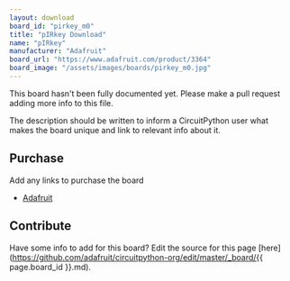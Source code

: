 ```yaml
---
layout: download
board_id: "pirkey_m0"
title: "pIRkey Download"
name: "pIRkey"
manufacturer: "Adafruit"
board_url: "https://www.adafruit.com/product/3364"
board_image: "/assets/images/boards/pirkey_m0.jpg"
---
```


This board hasn't been fully documented yet. Please make a pull request adding more info to this file.

The description should be written to inform a CircuitPython user what makes the board unique and link to relevant info about it.

## Purchase
Add any links to purchase the board
* [Adafruit](https://www.adafruit.com/product/3364)

## Contribute

Have some info to add for this board? Edit the source for this page [here](https://github.com/adafruit/circuitpython-org/edit/master/_board/{{ page.board_id }}.md).
